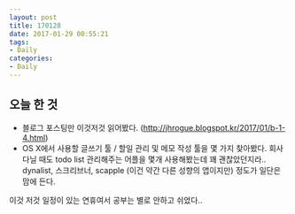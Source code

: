```yaml
---
layout: post
title: 170128
date: 2017-01-29 00:55:21
tags:
- Daily
categories:
- Daily
---
```


## 오늘 한 것
* 블로그 포스팅만 이것저것 읽어봤다. (http://jhrogue.blogspot.kr/2017/01/b-1-4.html)
* OS X에서 사용할 글쓰기 툴 / 할일 관리 및 메모 작성 툴을 몇 가지 찾아봤다. 회사 다닐 때도 todo list 관리해주는 어플을 몇개 사용해봤는데 꽤 괜찮았던지라.. dynalist, 스크리브너, scapple (이건 약간 다른 성향의 앱이지만) 정도가 일단은 맘에 든다.

이것 저것 일정이 있는 연휴여서 공부는 별로 안하고 쉬었다..
